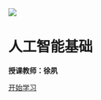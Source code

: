 





<img src="https://www.ncut.edu.cn/images/logo-dh.png"  />

# 人工智能基础

**授课教师：徐夙** 

[开始学习](README)


